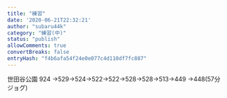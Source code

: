 ```yaml
---
title: "練習"
date: '2020-06-21T22:32:21'
author: "subaru44k"
category: "練習(中)"
status: "publish"
allowComments: true
convertBreaks: false
entryHash: "f4b6afa54f24e0e077c4d110df7fc887"
---
```

世田谷公園
924
→529→524→522→522→528→528→513→449
→448(57分ジョグ)
